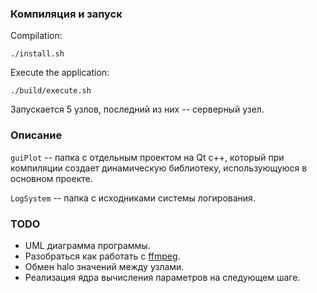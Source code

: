 ### Компиляция и запуск
Compilation:

```{bash}
./install.sh
```

Execute the application:

```{bash}
./build/execute.sh
```
Запускается 5 узлов, последний из них -- серверный узел.

### Описание
`guiPlot` -- папка с отдельным проектом на Qt c++, который при компиляции создает динамическую библиотеку, использующуюся в основном проекте.

`LogSystem` -- папка с исходниками системы логирования.

### TODO
-  UML диаграмма программы.
-  Разобраться как работать с [ffmpeg](https://trac.ffmpeg.org/wiki/Create%20a%20video%20slideshow%20from%20images).
-  Обмен halo значений между узлами.
-  Реализация ядра вычисления параметров на следующем шаге.
